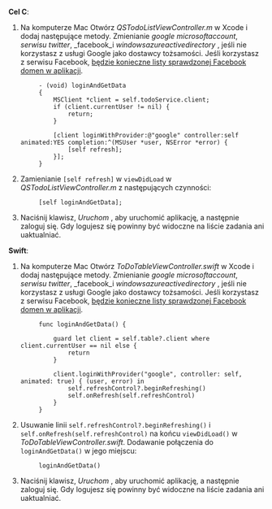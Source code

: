 **Cel C**: 

1. Na komputerze Mac Otwórz _QSTodoListViewController.m_ w Xcode i dodaj następujące metody. Zmienianie _google_ _microsoftaccount_, _serwisu twitter_, _facebook_i _windowsazureactivedirectory_ , jeśli nie korzystasz z usługi Google jako dostawcy tożsamości. Jeśli korzystasz z serwisu Facebook, [będzie konieczne listy sprawdzonej Facebook domen w aplikacji](https://developers.facebook.com/docs/ios/ios9#whitelist).

            - (void) loginAndGetData
            {
                MSClient *client = self.todoService.client;
                if (client.currentUser != nil) {
                    return;
                }
            
                [client loginWithProvider:@"google" controller:self animated:YES completion:^(MSUser *user, NSError *error) {
                    [self refresh];
                }];
            }


2. Zamienianie `[self refresh]` w `viewDidLoad` w _QSTodoListViewController.m_ z następujących czynności:

            [self loginAndGetData];

3. Naciśnij klawisz, _Uruchom_ , aby uruchomić aplikację, a następnie zaloguj się. Gdy logujesz się powinny być widoczne na liście zadania ani uaktualniać.

**Swift**:

1. Na komputerze Mac Otwórz _ToDoTableViewController.swift_ w Xcode i dodaj następujące metody. Zmienianie _google_ _microsoftaccount_, _serwisu twitter_, _facebook_i _windowsazureactivedirectory_ , jeśli nie korzystasz z usługi Google jako dostawcy tożsamości. Jeśli korzystasz z serwisu Facebook, [będzie konieczne listy sprawdzonej Facebook domen w aplikacji](https://developers.facebook.com/docs/ios/ios9#whitelist).
        
            func loginAndGetData() {
                
                guard let client = self.table?.client where client.currentUser == nil else {
                    return
                }
                
                client.loginWithProvider("google", controller: self, animated: true) { (user, error) in
                    self.refreshControl?.beginRefreshing()
                    self.onRefresh(self.refreshControl)
                }
            }


2. Usuwanie linii `self.refreshControl?.beginRefreshing()` i `self.onRefresh(self.refreshControl)` na końcu `viewDidLoad()` w _ToDoTableViewController.swift_. Dodawanie połączenia do `loginAndGetData()` w jego miejscu:

            loginAndGetData()

3. Naciśnij klawisz, _Uruchom_ , aby uruchomić aplikację, a następnie zaloguj się. Gdy logujesz się powinny być widoczne na liście zadania ani uaktualniać.
